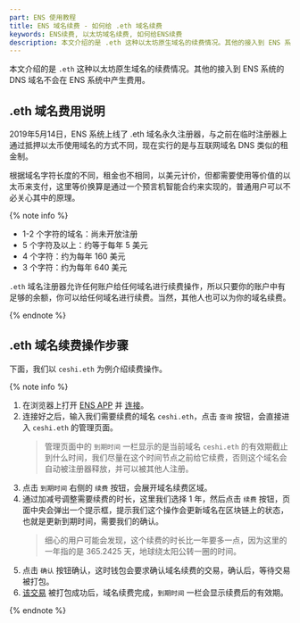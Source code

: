 ```yaml
---
part: ENS 使用教程
title: ENS 域名续费 - 如何给 .eth 域名续费
keywords: ENS续费, 以太坊域名续费, 如何给ENS续费
description: 本文介绍的是 .eth 这种以太坊原生域名的续费情况。其他的接入到 ENS 系统的 DNS 域名不会在 ENS 系统中产生费用。
---
```


本文介绍的是 `.eth` 这种以太坊原生域名的续费情况。其他的接入到 ENS 系统的 DNS 域名不会在 ENS 系统中产生费用。

## .eth 域名费用说明

2019年5月14日，ENS 系统上线了 .eth 域名永久注册器，与之前在临时注册器上通过抵押以太币使用域名的方式不同，现在实行的是与互联网域名 DNS 类似的租金制。

根据域名字符长度的不同，租金也不相同，以美元计价，但都需要使用等价值的以太币来支付，这里等价换算是通过一个预言机智能合约来实现的，普通用户可以不必关心其中的原理。

{% note info %}

- 1-2 个字符的域名：尚未开放注册
- 5 个字符及以上：约等于每年 5 美元
- 4 个字符：约为每年 160 美元
- 3 个字符：约为每年 640 美元

`.eth` 域名注册器允许任何账户给任何域名进行续费操作，所以只要你的账户中有足够的余额，你可以给任何域名进行续费。当然，其他人也可以为你的域名续费。

{% endnote %}


## .eth 域名续费操作步骤

下面，我们以 `ceshi.eth` 为例介绍续费操作。

{% note info %}

1. 在浏览器上打开 [ENS APP](https://app.ens.domains/) 并 [连接](index.html#在浏览器中连接)。
2. 连接好之后，输入我们需要续费的域名 `ceshi.eth`，点击 `查询` 按钮，会直接进入 `ceshi.eth` 的管理页面。
   > 管理页面中的 `到期时间` 一栏显示的是当前域名 `ceshi.eth` 的有效期截止到什么时间，我们尽量在这个时间节点之前给它续费，否则这个域名会自动被注册器释放，并可以被其他人注册。
3. 点击 `到期时间` 右侧的 `续费` 按钮，会展开域名续费区域。
4. 通过加减号调整需要续费的时长，这里我们选择 1 年，然后点击 `续费` 按钮，页面中央会弹出一个提示框，提示我们这个操作会更新域名在区块链上的状态，也就是更新到期时间，需要我们的确认。
   > 细心的用户可能会发现，这个续费的时长比一年要多一点，因为这里的一年指的是 365.2425 天，地球绕太阳公转一圈的时间。
5. 点击 `确认` 按钮确认，这时钱包会要求确认域名续费的交易，确认后，等待交易被打包。
6. [该交易](https://cn.etherscan.com/tx/0x3cc76c0f2bc8d23e90c61de0663fda4157e046c0667c866e75880e5673e3e48c) 被打包成功后，域名续费完成，`到期时间` 一栏会显示续费后的有效期。

{% endnote %}
